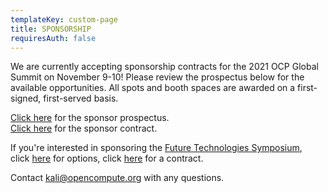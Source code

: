 ```yaml
---
templateKey: custom-page
title: SPONSORSHIP
requiresAuth: false
---
```

We are currently accepting sponsorship contracts for the 2021 OCP Global Summit on November 9-10! Please review the prospectus below for the available opportunities. All spots and booth spaces are awarded on a first-signed, first-served basis. 

[Click here](https://146a55aca6f00848c565-a7635525d40ac1c70300198708936b4e.ssl.cf1.rackcdn.com/images/c6d1b0d8a7ad7b6407b6a173315f8f8d1bbb0555.pdf) for the sponsor prospectus. \
[Click here](https://146a55aca6f00848c565-a7635525d40ac1c70300198708936b4e.ssl.cf1.rackcdn.com/images/238f2e0c5dd9405d367ece7feaf8a6ed4092fb97.pdf) for the sponsor contract.

If you're interested in sponsoring the [Future Technologies Symposium](https://www.opencompute.org/summit/ocp-future-technologies-symposium), click [here](https://146a55aca6f00848c565-a7635525d40ac1c70300198708936b4e.ssl.cf1.rackcdn.com/images/895669b32ff4fd59c6b0170e088ac211c1f088cb.pdf) for options, click [here](https://146a55aca6f00848c565-a7635525d40ac1c70300198708936b4e.ssl.cf1.rackcdn.com/images/bdcb2e729bff530dcbec12b7fee1d171e90e3082.pdf) for a contract.

Contact [kali@opencompute.org](<mailto: Kali@opencompute.org>) with any questions.